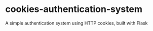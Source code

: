 # cookies-authentication-system
A simple authentication system using HTTP cookies, built with Flask
